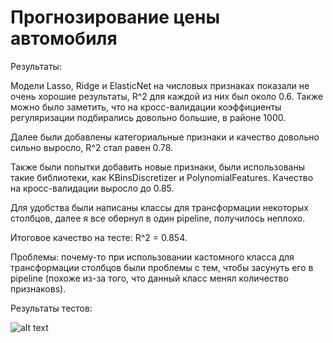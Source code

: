 # Прогнозирование цены автомобиля


Результаты: 

Модели Lasso, Ridge и ElasticNet на числовых признаках показали не очень хорошие результаты, R^2 для каждой из них был около 0.6. Также можно было заметить, что на кросс-валидации коэффициенты регуляризации подбирались довольно большие, в районе 1000.

Далее были добавлены категориальные признаки и качество довольно сильно выросло, R^2 стал равен 0.78.

Также были попытки добавить новые признаки, были использованы такие библиотеки, как KBinsDiscretizer и PolynomialFeatures. Качество на кросс-валидации выросло до 0.85.

Для удобства были написаны классы для трансформации некоторых столбцов, далее я все обернул в один pipeline, получилось неплохо.

Итоговое качество на тесте: R^2 = 0.854.


Проблемы: почему-то при использовании кастомного класса для трансформации столбцов были проблемы с тем, чтобы засунуть его в pipeline (похоже из-за того, что данный класс менял количество признаковs). 

Результаты тестов:

![alt text](https://github.com/OkoksNeDam/ml-hse-hw/hw_01/readme_imgs/test_results.jpg?raw=true)
